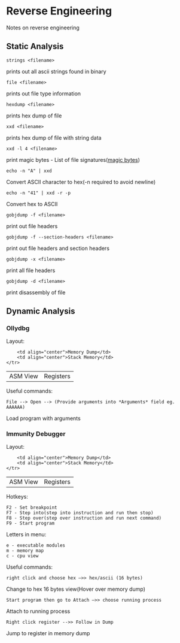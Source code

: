 # Reverse Engineering
Notes on reverse engineering

## Static Analysis

```strings <filename>```

prints out all ascii strings found in binary

```file <filename>```

prints out file type information

```hexdump <filename>```

prints hex dump of file

```xxd <filename>```

prints hex dump of file with string data

```xxd -l 4 <filename>```

print magic bytes - List of file signatures([magic bytes](https://en.wikipedia.org/wiki/List_of_file_signatures))

```echo -n "A" | xxd```

Convert ASCII character to hex(-n required to avoid newline)

```echo -n "41" | xxd -r -p```

Convert hex to ASCII

```gobjdump -f <filename>```

print out file headers

```gobjdump -f --section-headers <filename>```

print out file headers and section headers

```gobjdump -x <filename>```

print all file headers

```gobjdump -d <filename>```

print disassembly of file

## Dynamic Analysis

### Ollydbg

Layout:

<table align="center">
    <tr>
        <td align="center">ASM View</td>
        <td align="center">Registers</td>
    </tr>
    <tr>

        <td align="center">Memory Dump</td>
        <td align="center">Stack Memory</td>
    </tr>
</table>

Useful commands:

```File --> Open --> (Provide arguments into *Arguments* field eg. AAAAAA)```

Load program with arguments

### Immunity Debugger

Layout:

<table align="center">
    <tr>
        <td align="center">ASM View</td>
        <td align="center">Registers</td>
    </tr>
    <tr>

        <td align="center">Memory Dump</td>
        <td align="center">Stack Memory</td>
    </tr>
</table>

Hotkeys:

```
F2 - Set breakpoint
F7 - Step into(step into instruction and run then stop)
F8 - Step over(step over instruction and run next command)
F9 - Start program
```

Letters in menu:

```
e - executable modules
m - memory map
c - cpu view
```

Useful commands:

```right click and choose hex —>> hex/ascii (16 bytes)```

Change to hex 16 bytes view(Hover over memory dump)

```Start program then go to Attach —>> choose running process```

Attach to running process

```Right click register -->> Follow in Dump```

Jump to register in memory dump


